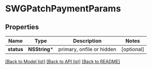 # SWGPatchPaymentParams

## Properties
Name | Type | Description | Notes
------------ | ------------- | ------------- | -------------
**status** | **NSString*** | primary, onfile or hidden | [optional] 

[[Back to Model list]](../README.md#documentation-for-models) [[Back to API list]](../README.md#documentation-for-api-endpoints) [[Back to README]](../README.md)


